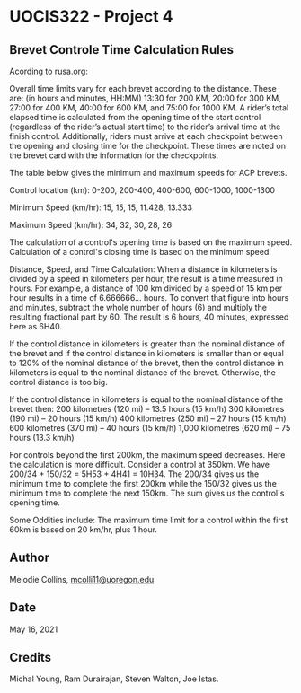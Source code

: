 # UOCIS322 - Project 4 #

## Brevet Controle Time Calculation Rules

Acording to rusa.org:

Overall time limits vary for each brevet according to the distance. 
These are: (in hours and minutes, HH:MM) 13:30 for 200 KM, 20:00 for 300 KM, 
27:00 for 400 KM, 40:00 for 600 KM, and 75:00 for 1000 KM. A rider’s total elapsed 
time is calculated from the opening time of the start control (regardless of the rider’s
actual start time) to the rider’s arrival time at the finish control. Additionally, 
riders must arrive at each checkpoint between the opening and closing time for the 
checkpoint. These times are noted on the brevet card with the information for the 
checkpoints.

The table below gives the minimum and maximum speeds for ACP brevets.

Control location (km): 0-200, 200-400, 400-600, 600-1000, 1000-1300	

Minimum Speed (km/hr): 15,    15,      15,      11.428,   13.333

Maximum Speed (km/hr): 34,    32,      30,      28,       26

The calculation of a control's opening time is based on the maximum speed. Calculation of a control's closing time is based on the minimum speed.


Distance, Speed, and Time Calculation:
When a distance in kilometers is divided by a speed in kilometers per hour, the result is a time measured in hours. For example, a distance of 100 km divided by a speed of 15 km per hour results in a time of 6.666666... hours. To convert that figure into hours and minutes, subtract the whole number of hours (6) and multiply the resulting fractional part by 60. The result is 6 hours, 40 minutes, expressed here as 6H40.

If the control distance in kilometers is greater than the nominal distance of the brevet and if the control distance in kilometers is smaller than or equal to 120% of the nominal distance of the brevet, then the control distance in kilometers is equal to the nominal distance of the brevet. Otherwise, the control distance is too big.
      
If the control distance in kilometers is equal to the nominal distance of the brevet then:
200 kilometres (120 mi) – 13.5 hours (15 km/h)
300 kilometres (190 mi) – 20 hours (15 km/h)
400 kilometres (250 mi) – 27 hours (15 km/h)
600 kilometres (370 mi) – 40 hours (15 km/h)
1,000 kilometres (620 mi) – 75 hours (13.3 km/h)

For controls beyond the first 200km, the maximum speed decreases. Here the calculation is more difficult. Consider a control at 350km. We have 200/34 + 150/32 = 5H53 + 4H41 = 10H34. The 200/34 gives us the minimum time to complete the first 200km while the 150/32 gives us the minimum time to complete the next 150km. The sum gives us the control's opening time.


Some Oddities include: 
The maximum time limit for a control within the first 60km is based on 20 km/hr, plus 1 hour.


## Author

Melodie Collins, mcolli11@uoregon.edu

## Date

May 16, 2021


## Credits

Michal Young, Ram Durairajan, Steven Walton, Joe Istas.
